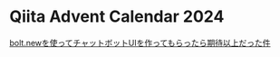 # Qiita Advent Calendar 2024

[bolt.newを使ってチャットボットUIを作ってもらったら期待以上だった件](https://github.dev/Watson-bx-04/wxa-ui-app/tree/main)
